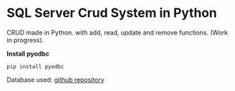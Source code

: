 # **SQL Server Crud System in Python**

CRUD made in Python.
with add, read, update and remove functions.
(Work in progress).

**Install pyodbc**
```
pip install pyodbc
```
Database used: [github repository](https://github.com/LuannSP/sql-table-simple-college)
